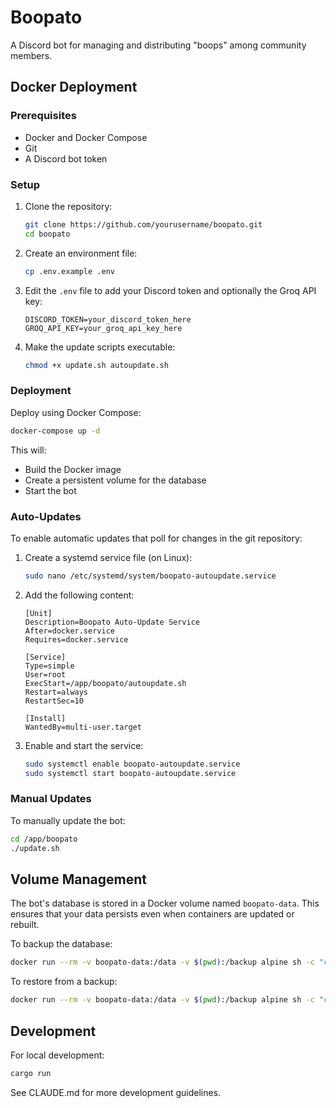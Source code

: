 # Boopato

A Discord bot for managing and distributing "boops" among community members.

## Docker Deployment

### Prerequisites

- Docker and Docker Compose
- Git
- A Discord bot token

### Setup

1. Clone the repository:
   ```bash
   git clone https://github.com/yourusername/boopato.git
   cd boopato
   ```

2. Create an environment file:
   ```bash
   cp .env.example .env
   ```

3. Edit the `.env` file to add your Discord token and optionally the Groq API key:
   ```
   DISCORD_TOKEN=your_discord_token_here
   GROQ_API_KEY=your_groq_api_key_here
   ```

4. Make the update scripts executable:
   ```bash
   chmod +x update.sh autoupdate.sh
   ```

### Deployment

Deploy using Docker Compose:

```bash
docker-compose up -d
```

This will:
- Build the Docker image
- Create a persistent volume for the database
- Start the bot

### Auto-Updates

To enable automatic updates that poll for changes in the git repository:

1. Create a systemd service file (on Linux):
   ```bash
   sudo nano /etc/systemd/system/boopato-autoupdate.service
   ```

2. Add the following content:
   ```
   [Unit]
   Description=Boopato Auto-Update Service
   After=docker.service
   Requires=docker.service

   [Service]
   Type=simple
   User=root
   ExecStart=/app/boopato/autoupdate.sh
   Restart=always
   RestartSec=10

   [Install]
   WantedBy=multi-user.target
   ```

3. Enable and start the service:
   ```bash
   sudo systemctl enable boopato-autoupdate.service
   sudo systemctl start boopato-autoupdate.service
   ```

### Manual Updates

To manually update the bot:

```bash
cd /app/boopato
./update.sh
```

## Volume Management

The bot's database is stored in a Docker volume named `boopato-data`. This ensures that your data persists even when containers are updated or rebuilt.

To backup the database:

```bash
docker run --rm -v boopato-data:/data -v $(pwd):/backup alpine sh -c "cp /data/boopato.db /backup/boopato-backup.db"
```

To restore from a backup:

```bash
docker run --rm -v boopato-data:/data -v $(pwd):/backup alpine sh -c "cp /backup/boopato-backup.db /data/boopato.db"
```

## Development

For local development:

```bash
cargo run
```

See CLAUDE.md for more development guidelines.